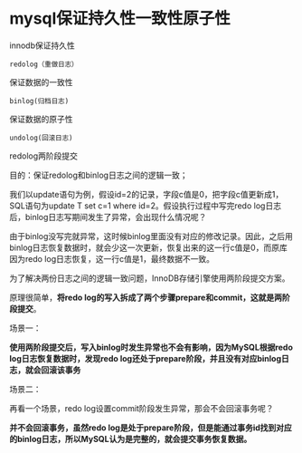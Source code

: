# mysql保证持久性一致性原子性



innodb保证持久性

```
redolog（重做日志）
```



保证数据的一致性

```
binlog(归档日志)
```



保证数据的原子性

```
undolog(回滚日志)
```





redolog两阶段提交

目的：保证redolog和binlog日志之间的逻辑一致；

我们以update语句为例，假设id=2的记录，字段c值是0，把字段c值更新成1，SQL语句为update T set c=1 where id=2。假设执行过程中写完redo log日志后，binlog日志写期间发生了异常，会出现什么情况呢？

由于binlog没写完就异常，这时候binlog里面没有对应的修改记录。因此，之后用binlog日志恢复数据时，就会少这一次更新，恢复出来的这一行c值是0，而原库因为redo log日志恢复，这一行c值是1，最终数据不一致。



为了解决两份日志之间的逻辑一致问题，InnoDB存储引擎使用两阶段提交方案。

原理很简单，**将redo log的写入拆成了两个步骤prepare和commit，这就是两阶段提交**。

场景一：

**使用两阶段提交后，写入binlog时发生异常也不会有影响，因为MySQL根据redo log日志恢复数据时，发现redo log还处于prepare阶段，并且没有对应binlog日志，就会回滚该事务**





场景二：

再看一个场景，redo log设置commit阶段发生异常，那会不会回滚事务呢？

**并不会回滚事务，虽然redo log是处于prepare阶段，但是能通过事务id找到对应的binlog日志，所以MySQL认为是完整的，就会提交事务恢复数据。**





